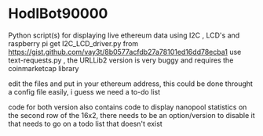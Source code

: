 # HodlBot90000
Python script(s) for displaying live ethereum data using I2C , LCD's and raspberry pi
get I2C_LCD_driver.py from https://gist.github.com/vay3t/8b0577acfdb27a78101ed16dd78ecba1
use text-requests.py , the URLLib2 version is very buggy and requires the coinmarketcap library

edit the files and put in your ethereum address, this could be done throught a config file easily, 
i guess we need a to-do list

code for both version also contains code to display nanopool statistics on the second row of the 16x2, there 
needs to be an option/version to disable it that needs to go on a todo list that doesn't exist 
